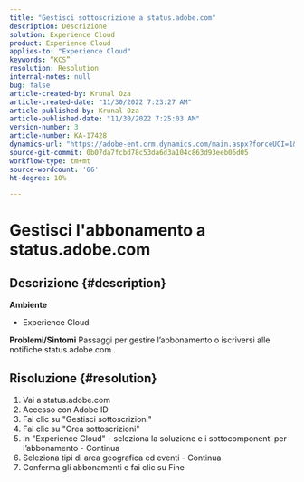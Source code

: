 ```yaml
---
title: "Gestisci sottoscrizione a status.adobe.com"
description: Descrizione
solution: Experience Cloud
product: Experience Cloud
applies-to: "Experience Cloud"
keywords: “KCS”
resolution: Resolution
internal-notes: null
bug: false
article-created-by: Krunal Oza
article-created-date: "11/30/2022 7:23:27 AM"
article-published-by: Krunal Oza
article-published-date: "11/30/2022 7:25:03 AM"
version-number: 3
article-number: KA-17428
dynamics-url: "https://adobe-ent.crm.dynamics.com/main.aspx?forceUCI=1&pagetype=entityrecord&etn=knowledgearticle&id=e101b6e0-7f70-ed11-9561-6045bd006a22"
source-git-commit: 0b07da7fcbd78c53da6d3a104c863d93eeb06d05
workflow-type: tm+mt
source-wordcount: '66'
ht-degree: 10%

---
```


# Gestisci l&#39;abbonamento a status.adobe.com

## Descrizione {#description}

<b>Ambiente</b>
- Experience Cloud



<b>Problemi/Sintomi</b>
Passaggi per gestire l’abbonamento o iscriversi alle notifiche status.adobe.com .


## Risoluzione {#resolution}


1. Vai a status.adobe.com
2. Accesso con Adobe ID
3. Fai clic su &quot;Gestisci sottoscrizioni&quot;
4. Fai clic su &quot;Crea sottoscrizioni&quot;
5. In &quot;Experience Cloud&quot; - seleziona la soluzione e i sottocomponenti per l’abbonamento - Continua
6. Seleziona tipi di area geografica ed eventi - Continua
7. Conferma gli abbonamenti e fai clic su Fine

